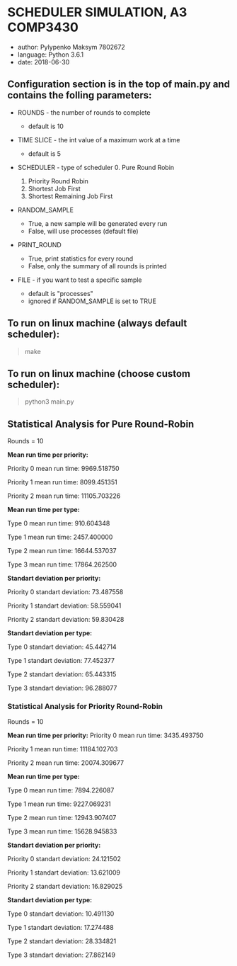 # SCHEDULER SIMULATION, A3 COMP3430

* author:     Pylypenko Maksym 7802672
* language:   Python 3.6.1
* date:       2018-06-30

## Configuration section is in the top of main.py and contains the folling parameters:

* ROUNDS - the number of rounds to complete 
  - default is 10 

* TIME SLICE - the int value of a maximum work at a time
  - default is 5

* SCHEDULER - type of scheduler
  0. Pure Round Robin
  1. Priority Round Robin
  2. Shortest Job First
  3. Shortest Remaining Job First

* RANDOM_SAMPLE
  - True, a new sample will be generated every run
  - False, will use processes (default file) 

* PRINT_ROUND 
  - True, print statistics for every round
  - False, only the summary of all rounds is printed

* FILE - if you want to test a specific sample 
  - default is "processes" 
  - ignored if RANDOM_SAMPLE is set to TRUE

## To run on linux machine (always default scheduler):
> make 

## To run on linux machine (choose custom scheduler):
> python3 main.py <schedulerType>

## Statistical Analysis for Pure Round-Robin

Rounds = 10

**Mean run time per priority:**

Priority 0 mean run time: 9969.518750

Priority 1 mean run time: 8099.451351

Priority 2 mean run time: 11105.703226

**Mean run time per type:**

Type 0 mean run time: 910.604348

Type 1 mean run time: 2457.400000

Type 2 mean run time: 16644.537037

Type 3 mean run time: 17864.262500


**Standart deviation per priority:**

Priority 0 standart deviation: 73.487558

Priority 1 standart deviation: 58.559041

Priority 2 standart deviation: 59.830428

**Standart deviation per type:**

Type 0 standart deviation: 45.442714

Type 1 standart deviation: 77.452377

Type 2 standart deviation: 65.443315

Type 3 standart deviation: 96.288077


### Statistical Analysis for Priority Round-Robin
Rounds = 10

**Mean run time per priority:** 
Priority 0 mean run time: 3435.493750

Priority 1 mean run time: 11184.102703

Priority 2 mean run time: 20074.309677

**Mean run time per type:**

Type 0 mean run time: 7894.226087

Type 1 mean run time: 9227.069231

Type 2 mean run time: 12943.907407

Type 3 mean run time: 15628.945833

**Standart deviation per priority:**

Priority 0 standart deviation: 24.121502

Priority 1 standart deviation: 13.621009

Priority 2 standart deviation: 16.829025

**Standart deviation per type:**

Type 0 standart deviation: 10.491130

Type 1 standart deviation: 17.274488

Type 2 standart deviation: 28.334821

Type 3 standart deviation: 27.862149
